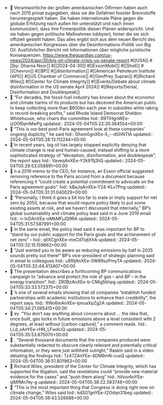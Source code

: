 - 📝 Verantwortliche der großen amerikanischen Ölfirmen haben auch nach 2015 privat zugegeben, dass sie die Gefahren fossiler Brennstoffe heruntergespielt haben. Sie haben internationale Pläne gegen die globale Erhitzung nach außen hin unterstützt und nach innen kommuniziert, dass ihre Firmenpolitik diesen Plänen widerspricht. Und sie haben gegen politische Maßnahmen lobbyiert, hinter die sie sich offiziell gestellt haben. Das alles ergibt sich aus dem neuen Bericht des amerikanischen Kongresses über die Desinformations-Politik von Big Oil. Ausführlicher Bericht mit Informationen über mögliche juristische Konsequenzen. https://www.theguardian.com/us-news/2024/apr/30/big-oil-climate-crisis-us-senate-report #[[USA]] #[[by: Dharna Noor]] #[[2024-04-30]] #[[ExxonMobil]] #[[Shell]] #[[Chevron]] #[[BP]] #[[disinformation]] #[[American Petroleum Institute (API)]] #[[US Chamber of Commerce]] #[[Geoffrey Supran]] #[[Richard Wiles]] #[[Center for Climate Integrity]] #[[Events/Debate about climate disinformation in the US senate April 2024]] #[[Reports/Denial, Disinformation and Doublespeak]]
- 📌 “For decades, the fossil-fuel industry has known about the economic and climate harms of its products but has deceived the American public to keep collecting more than $600bn each year in subsidies while raking in record-breaking profits,” said Rhode Island Democrat Sheldon Whitehouse, who chairs the committee
  hid:: R9TlHgnWEe-izOORqmMwPg
  updated:: 2024-05-04T05:22:20.364554+00:00
- 📌 “This is our best post-Paris agreement look at these companies’ ongoing duplicity,” he said
  hid:: Ghsm0gnXEe-5_--dGhNTIA
  updated:: 2024-05-04T05:28:13.112244+00:00
- 📌 In recent years, big oil has largely stopped explicitly denying that climate change is real and human-caused, instead shifting to a more sophisticated strategy of “deception, disinformation, and doublespeak”, the report says
  hid:: VaveqAnXEe-Y2k9Ttj3liQ
  updated:: 2024-05-04T05:29:53.058891+00:00
- 📌 n a 2019 memo to the CEO, for instance, an Exxon official suggested removing reference to the Paris accord from a document because referencing it “could create a potential commitment to advocate on the Paris agreement goals”.
  hid:: kBaJqAnXEe-Y24-KLv7Png
  updated:: 2024-05-04T05:31:31.040029+00:00
- 📌 “Personally, I think it goes a bit too far to state or imply support for net zero by 2050, because that would require policy likely to put some existing assets at risk, and we haven’t discussed that internally,” BP’s global sustainability and climate policy lead said in a June 2019 email
  hid:: n-InDAnXEe-oMkMFjJQ9RA
  updated:: 2024-05-04T05:31:57.587991+00:00
- 📌 In the same email, the policy lead said it was important for BP to “stand by our public support for the Paris goals and the achievement of net zero” –
  hid:: qllXCgnXEe-meCd7iqtXhA
  updated:: 2024-05-04T05:32:15.159663+00:00
- 📌 “Just wanted you to be aware as reducing emissions by half in 2035 sounds pretty out there!” BP’s vice-president of strategic planning said in email to colleagues
  hid:: u89IjAnXEe-0W89szPmyTA
  updated:: 2024-05-04T05:32:44.413407+00:00
- 📌 The presentation describes a forthcoming BP communications campaign to “advance and protect the role of gas – and BP – in the energy transition”.
  hid:: 2R0BzAnXEe-b-CMig5bhpg
  updated:: 2024-05-04T05:33:33.572375+00:00
- 📌 ’s one of several emails showing that oil companies “establish funded partnerships with academic institutions to enhance their credibility”, the report says.
  hid:: 9Wo6mAnXEe-lpnuaXpZg2A
  updated:: 2024-05-04T05:34:21.065413+00:00
- 📌 ey. “You don’t say anything about concerns about … the idea that, once built, gas locks in future emissions above a level consistent with 2 degrees, at least without [carbon capture],” a comment reads.
  hid:: LLd_sAnYEe-rHN_LFwdciQ
  updated:: 2024-05-04T05:35:53.875070+00:00
- 📌 . “Several thousand documents that the companies produced were substantially redacted to obscure clearly relevant and potentially critical information, or they were just withheld outright,” Raskin said in a video detailing the findings
  hid:: Tz47ZAnYEe-4DM9mN-cuxQ
  updated:: 2024-05-04T05:36:51.801963+00:00
- 📌 Richard Wiles, president of the Center for Climate Integrity, which has supported the litigation, said the revelations could “provide new material evidence for the cases” and “push them along”
  hid:: hVoorAnYEe-qlMfMn7ey-g
  updated:: 2024-05-04T05:38:22.583748+00:00
- 📌 “This is the most important thing that Congress is doing right now on climate change,” Wiles said
  hid:: kdSG1gnYEe-t2Odqn31beg
  updated:: 2024-05-04T05:38:43.526688+00:00